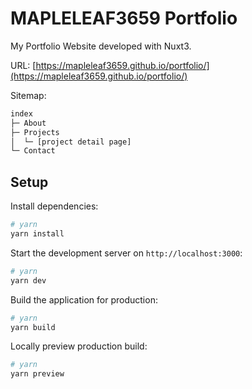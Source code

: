 # MAPLELEAF3659 Portfolio

My Portfolio Website developed with Nuxt3.

URL: [https://mapleleaf3659.github.io/portfolio/](https://mapleleaf3659.github.io/portfolio/)

Sitemap:

```txt
index
├─ About
├─ Projects
│  └─ [project detail page]
└─ Contact
```

## Setup

Install dependencies:

```bash
# yarn
yarn install
```

Start the development server on `http://localhost:3000`:

```bash
# yarn
yarn dev
```

Build the application for production:

```bash
# yarn
yarn build
```

Locally preview production build:

```bash
# yarn
yarn preview
```
